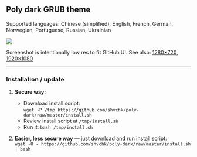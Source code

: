 ## Poly dark GRUB theme

Supported languages: Chinese (simplified), English, French, German, Norwegian, Portuguese, Russian, Ukrainian

![](https://i.imgur.com/OHGyR2N.gif)

Screenshot is intentionally low res to fit GitHub UI. See also: [1280×720](https://i.imgur.com/iKtkLr4.png), [1920×1080](https://i.imgur.com/faGEmp5.png)

---

### Installation / update

1. **Secure way:**
    - Download install script:  
    `wget -P /tmp https://github.com/shvchk/poly-dark/raw/master/install.sh`
    - Review install script at `/tmp/install.sh`
    - Run it: `bash /tmp/install.sh`

2. **Easier, less secure way** — just download and run install script:  
    `wget -O - https://github.com/shvchk/poly-dark/raw/master/install.sh | bash`
